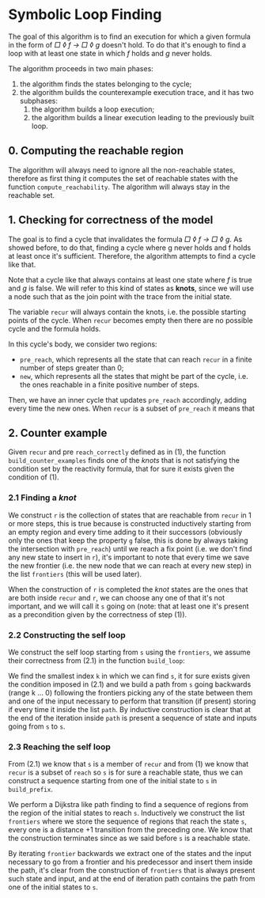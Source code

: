# Symbolic Loop Finding

<!-- 1. obiettivo: trovare un controesemptio per la formula; 
il controesempio è una trace con un ciclo dove f è valida una volta e g mai.
- insieme di tutti gli stati ragg
- tra quali di questi stati f valida e g non valida: stati da cui può partire il ciclo; (precisare che anche se il loop parte prima del "nodo" troviamo lo stesso ciclo anche partendo da lì, ma ci arriviamo in maniera diversa)
- main loop:
    - recur = potential candidates for the cycle
    - pre reach = tutti gli stati che in n >= 1 passi possono raggiungere recur
    - new = sono tutti gli stati che stiamo analizzando ora (la pre in cui g non è valida)
    - 
--> 

The goal of this algorithm is to find an execution for which a given formula in the form of *□ ◊ f -> □ ◊ g* doesn't hold. To do that it's enough to find a loop with at least one state in which *f* holds and *g* never holds.

The algorithm proceeds in two main phases:

1. the algorithm finds the states belonging to the cycle;
2. the algorithm builds the counterexample execution trace, and it has two subphases:
    1. the algorithm builds a loop execution;
    2. the algorithm builds a linear execution leading to the previously built loop.

## 0. Computing the reachable region

The algorithm will always need to ignore all the non-reachable states, therefore as first thing it computes the set of reachable states with the function `compute_reachability`. The algorithm will always stay in the reachable set.

## 1. Checking for correctness of the model

The goal is to find a cycle that invalidates the formula *□ ◊ f -> □ ◊ g*. As showed before, to do that, finding a cycle where g never holds and f holds at least once it's sufficient. Therefore, the algorithm attempts to find a cycle like that.

Note that a cycle like that always contains at least one state where *f* is true and *g* is false. We will refer to this kind of states as **knots**, since we will use a node such that as the join point with the trace from the initial state.

The variable `recur` will always contain the knots, i.e. the possible starting points of the cycle. When `recur` becomes empty then there are no possible cycle and the formula holds. 

In this cycle's body, we consider two regions:

- `pre_reach`, which represents all the state that can reach `recur` in a finite number of steps greater than 0;
- `new`, which represents all the states that might be part of the cycle, i.e. the ones reachable in a finite positive number of steps.

Then, we have an inner cycle that updates `pre_reach` accordingly, adding every time the new ones. When `recur` is a subset of `pre_reach` it means that 

## 2. Counter example

Given `recur` and pre `reach_correctly` defined as in (1), the function
`build_counter_examples` finds one of the *knots* that is not satisfying the
condition set by the reactivity formula, that for sure it exists given the condition
of (1).

### 2.1 Finding a *knot*

We construct `r` is the collection of states that are reachable from `recur` in 1 or 
more steps, this is true because is constructed inductively starting from an
empty region and every time adding to it their successors (obviously only the ones that
keep the property `g` false, this is done by always taking the intersection with
`pre_reach`) until we reach a fix point (i.e. we don't find any new state to insert in 
`r`), it's important to note that every time we save the new frontier (i.e. the
new node that we can reach at every new step) in the list `frontiers` (this will
be used later).

When the construction of `r` is completed the *knot* states are the ones that
are both inside `recur` and `r`, we can choose any one of that it's not
important, and we will call it `s` going on (note: that at least one it's
present as a precondition given by the correctness of step (1)).

### 2.2 Constructing the self loop

We construct the self loop starting from `s` using the `frontiers`, we assume
their correctness from (2.1) in the function `build_loop`:

We find the smallest index `k` in which we can find `s`, it for sure exists
given the condition imposed in (2.1) and we build a path from `s` going backwards
(range k ... 0) following the frontiers picking any of the state between them and 
one of the input necessary to perform that transition (if present) storing if
every time it inside the list `path`.
By inductive construction is clear that at the end of the iteration inside
`path` is present a sequence of state and inputs going from `s` to `s`.

### 2.3 Reaching the self loop

From (2.1) we know that `s` is a member of `recur` and from (1) we know that
`recur` is a subset of `reach` so `s` is for sure a reachable state, thus we can
construct a sequence starting from one of the initial state to `s` in
`build_prefix`.

We perform a Dijkstra like path finding to find a sequence of regions from the
region of the initial states to reach `s`. Inductively we construct the list
`frontiers` where we store the sequence of regions that reach the state `s`,
every one is a distance +1 transition from the preceding one. We know that the
construction terminates since as we said before `s` is a reachable state.

By iterating `frontier` backwards we extract one of the states and the
input necessary to go from a frontier and his predecessor and insert them inside
the path, it's clear from the construction of `frontiers` that is always present
such state and input, and at the end of iteration path contains the path from
one of the initial states to `s`.
